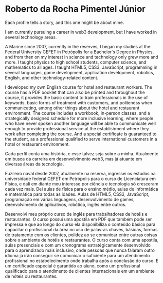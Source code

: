 # **Roberto da Rocha Pimentel Júnior**
Each profile tells a story, and this one might be about mine.

I am currently pursuing a career in web3 development, but I have worked in several technology areas.

A Marine since 2007, currently in the reserves, I began my studies at the Federal University CEFET in Petrópolis for a Bachelor's Degree in Physics, and from then on my interest in science and technology only grew more and more. I taught physics to high school students, computer science, and mathematics to all ages. I taught HTML5, CSS3, JavaScript, programming in several languages, game development, application development, robotics, English, and other technology-related content.

I developed my own English course for hotel and restaurant workers. The course has a PDF booklet that can also be printed and throughout the course, it provides the basic content to train professionals in the use of keywords, basic forms of treatment with customers, and politeness when communicating, among other things about the hotel and restaurant environment. The course includes a workbook, in-person classes, and a strategically designed schedule for more inclusive learning, where people who have never spoken another language will be able to communicate well enough to provide professional service at the establishment where they work after completing the course. And a special certificate is guaranteed to the student, as a professional qualified to serve international customers in a hotel or restaurant environment.

Cada perfil conta uma história, e esse talvez seja sobre a minha.
Atualmente em busca da carreira em desenvolvimento web3, mas já atuante em diversas áreas da tecnologia.
 
Fuzileiro naval desde 2007, atualmente na reserva, ingressei os estudos na universidade federal CEFET em Petrópolis para o curso de Licenciatura em Física, e dali em diante meu interesse por ciência e tecnologia só cresceram cada vez mais. Dei aulas de física para o ensino médio, aulas de informática e matemática para todas as idades. Aulas de HTML5, CSS3, JavaScript, programação em várias linguagens, desenvolvimento de games, deenvolvimento de aplicativos, robótica, inglês entre outros.

Desenvolvi meu próprio curso de inglês para trabalhadores de hotéis e restaurantes. O curso possui uma apostila em PDF que também pode ser impressa e que ao longo do curso ela disponibiliza o conteúdo básico para capacitar o profissional da área no uso de palavras chaves, básicas, formas de tratamento com os clientes, polidez ao se comunicar entre outras coisas sobre o ambiente de hotéis e restaurantes. O curso conta com uma apostila, aulas presenciais e com um cronograma estratégicamente desenvolvido para o aprendizado mais inclusivo, onde pessoas que nunca falaram outro idioma já irão conseguir se comunicar o suficiente para um atendimento profissional no estabelecimento onde trabalha após a conclusão do curso. E um certificado especial é garantido ao aluno, como um profissional qualificado para o atendimento de clientes internacionais em um ambiente de hóteis ou restaurantes.
